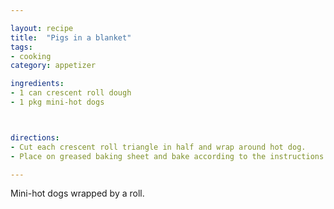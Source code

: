```yaml
---

layout: recipe
title:  "Pigs in a blanket"
tags: 
- cooking
category: appetizer

ingredients:
- 1 can crescent roll dough
- 1 pkg mini-hot dogs



directions:
- Cut each crescent roll triangle in half and wrap around hot dog. 
- Place on greased baking sheet and bake according to the instructions on the crescent roll package.

---
```


Mini-hot dogs wrapped by a roll.